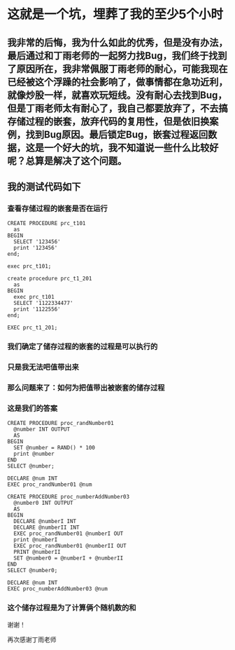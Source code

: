 # 这就是一个坑，埋葬了我的至少5个小时

## 我非常的后悔，我为什么如此的优秀，但是没有办法， 最后通过和丁雨老师的一起努力找Bug，我们终于找到了原因所在，我非常佩服丁雨老师的耐心，可能我现在已经被这个浮躁的社会影响了，做事情都在急功近利，就像炒股一样，就喜欢玩短线。没有耐心去找到Bug，但是丁雨老师太有耐心了，我自己都要放弃了，不去搞存储过程的嵌套，放弃代码的复用性，但是依旧换案例，找到Bug原因。最后锁定Bug，嵌套过程返回数据，这是一个好大的坑，我不知道说一些什么比较好呢？总算是解决了这个问题。

## 我的测试代码如下

### 查看存储过程的嵌套是否在运行

```
CREATE PROCEDURE prc_t101
  as
BEGIN
  SELECT '123456'
  print '123456'
end;

exec prc_t101;

create procedure prc_t1_201
  as
BEGIN
  exec prc_t101
  SELECT '1122334477'
  print '1122556'
end;

EXEC prc_t1_201;
```

### 我们确定了储存过程的嵌套的过程是可以执行的

### 只是我无法吧值带出来

### 那么问题来了：如何为把值带出被嵌套的储存过程

### 这是我们的答案

```
CREATE PROCEDURE proc_randNumber01
  @number INT OUTPUT
  AS
BEGIN
  SET @number = RAND() * 100
  print @number
END
SELECT @number;

DECLARE @num INT
EXEC proc_randNumber01 @num

CREATE PROCEDURE proc_numberAddNumber03
  @number0 INT OUTPUT
  AS
BEGIN
  DECLARE @numberI INT
  DECLARE @numberII INT
  EXEC proc_randNumber01 @numberI OUT
  print @numberI
  EXEC proc_randNumber01 @numberII OUT
  PRINT @numberII
  SET @number0 = @numberI + @numberII
END
SELECT @number0;

DECLARE @num INT
EXEC proc_numberAddNumber03 @num
```

### 这个储存过程是为了计算俩个随机数的和

谢谢！

再次感谢丁雨老师

